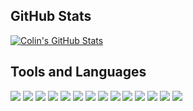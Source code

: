 ## GitHub Stats

[![Colin's GitHub Stats](https://github-readme-stats.vercel.app/api?username=ColinLefter&count_private=true&show_icons=true&theme=synthwave)](https://github.com/anuraghazra/github-readme-stats)

## Tools and Languages
![](https://img.shields.io/badge/-Python-purple?logo=python)
![](https://img.shields.io/badge/-R-purple?logo=R)
![](https://img.shields.io/badge/-Java-purple?logo=Java)
![](https://img.shields.io/badge/-LaTeX-purple?logo=latex)
![](https://img.shields.io/badge/-Tableau-purple?logo=tableau)
![](https://img.shields.io/badge/-Plotly-purple?logo=plotly)
![](https://img.shields.io/badge/-Pandas-purple?logo=pandas)
![](https://img.shields.io/badge/-Scikitlearn-purple?logo=scikitlearn)
![](https://img.shields.io/badge/-IntelliJIDEA-purple?logo=intellijidea)
![](https://img.shields.io/badge/-VisualStudioCode-purple?logo=visualstudiocode)
![](https://img.shields.io/badge/-UnrealEngine-purple?logo=unrealengine)
![](https://img.shields.io/badge/-Seaborn-purple?logo=seaborn)
![](https://img.shields.io/badge/-Git-purple?logo=git)
![](https://img.shields.io/badge/-GitHub-purple?logo=github)
